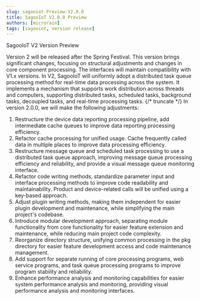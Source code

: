 ```yaml
---
slug: sagooiot-Preview-V2.0.0
title: SagooIoT V2.0.0 Preview
authors: [microrain]
tags: [sagooiot, version release]
---
```


SagooIoT V2 Version Preview

Version 2 will be released after the Spring Festival. This version brings significant changes, focusing on structural adjustments and changes in core component processing. The interfaces will maintain compatibility with V1.x versions.
In V2, SagooIoT will uniformly adopt a distributed task queue processing method for real-time data processing across the system. It implements a mechanism that supports work distribution across threads and computers, supporting distributed tasks, scheduled tasks, background tasks, decoupled tasks, and real-time processing tasks.
{/* truncate */}
In version 2.0.0, we will make the following adjustments:

1. Restructure the device data reporting processing pipeline, add intermediate cache queues to improve data reporting processing efficiency.
2. Refactor cache processing for unified usage. Cache frequently called data in multiple places to improve data processing efficiency.
3. Restructure message queue and scheduled task processing to use a distributed task queue approach, improving message queue processing efficiency and reliability, and provide a visual message queue monitoring interface.
4. Refactor code writing methods, standardize parameter input and interface processing methods to improve code readability and maintainability. Product and device-related calls will be unified using a key-based approach.
5. Adjust plugin writing methods, making them independent for easier plugin development and maintenance, while simplifying the main project's codebase.
6. Introduce modular development approach, separating module functionality from core functionality for easier feature extension and maintenance, while reducing main project code complexity.
7. Reorganize directory structure, unifying common processing in the pkg directory for easier feature development access and code maintenance management.
8. Add support for separate running of core processing programs, web service programs, and task queue processing programs to improve program stability and reliability.
9. Enhance performance analysis and monitoring capabilities for easier system performance analysis and monitoring, providing visual performance analysis and monitoring interfaces.

